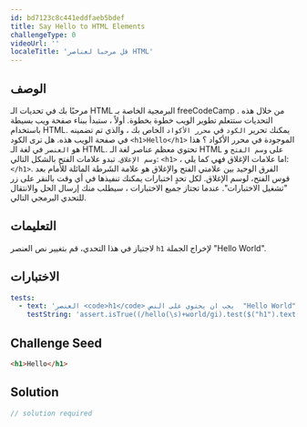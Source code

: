 ```yaml
---
id: bd7123c8c441eddfaeb5bdef
title: Say Hello to HTML Elements
challengeType: 0
videoUrl: ''
localeTitle: 'قل مرحبا لعناصر HTML'
---
```


## الوصف
<section id="description"> مرحبًا بك في تحديات الـ HTML  البرمجية الخاصة بـ freeCodeCamp . من خلال هذه التحديات ستتعلم تطوير الويب خطوة بخطوة. أولاً ، ستبدأ ببناء صفحة ويب بسيطة باستخدام HTML. يمكنك تحرير <code>الكود</code> في <code>محرر الأكواد</code> الخاص بك ، والذي تم تضمينه في صفحة الويب هذه. هل ترى الكود <code>&lt;h1&gt;Hello&lt;/h1&gt;</code> الموجودة في محرر الأكواد ؟ هذا هو <code>العنصر</code>  في لغة الـ HTML. تحتوي معظم عناصر لغة الـ HTML على <code>وسم الفتح</code> و <code>وسم الإغلاق</code>. تبدو علامات الفتح بالشكل التالي: <code>&lt;h1&gt;</code> ، اما علامات الإغلاق فهي كما يلي: <code>&lt;/h1&gt;</code>. الفرق الوحيد بين علامتي الفتح والإغلاق هو علامة الشَرطة المائلة للأمام بعد قوس الفتح، لوسم الإغلاق. لكل تحدٍ اختبارات يمكنك تنفيذها في أي وقت بالنقر على زر &quot;تشغيل الاختبارات&quot;. عندما تجتاز جميع الاختبارات ، سيطلب منك إرسال الحل والانتقال للتحدي البرمجي التالي. </section>

## التعليمات
<section id="instructions"> لاجتياز في هذا التحدي، قم بتغيير نص العنصر <code>h1</code> لإخراج الجملة &quot;Hello World&quot;. </section>

## الاختبارات
<section id='tests'>

```yml
tests:
  - text: 'العنصر <code>h1</code> يجب ان يحتوي على النص  "Hello World".'
    testString: 'assert.isTrue((/hello(\s)+world/gi).test($("h1").text()), "Your <code>h1</code> element should have the text "Hello World".");'

```

</section>

## Challenge Seed
<section id='challengeSeed'>

<div id='html-seed'>

```html
<h1>Hello</h1>

```

</div>



</section>

## Solution
<section id='solution'>

```js
// solution required
```
</section>
